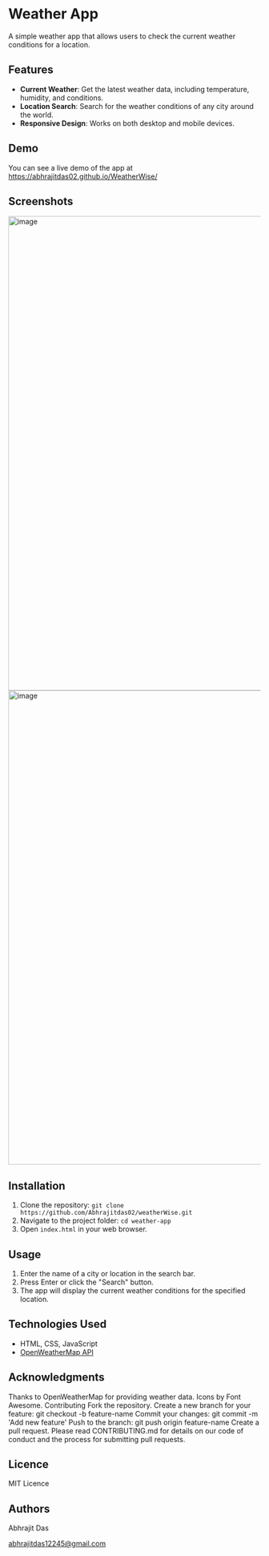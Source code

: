 # Weather App

A simple weather app that allows users to check the current weather conditions for a location.

## Features

- **Current Weather**: Get the latest weather data, including temperature, humidity, and conditions.
- **Location Search**: Search for the weather conditions of any city around the world.
- **Responsive Design**: Works on both desktop and mobile devices.

## Demo

You can see a live demo of the app at https://abhrajitdas02.github.io/WeatherWise/

## Screenshots

<img width="947" alt="image" src="https://github.com/Abhrajitdas02/WeatherWise/assets/91903920/f5c131db-79bd-40f4-958d-3458705cd919">

<img width="947" alt="image" src="https://github.com/Abhrajitdas02/WeatherWise/assets/91903920/042e830e-6000-423a-9580-bbe8a9fed958">



## Installation

1. Clone the repository: `git clone https://github.com/Abhrajitdas02/weatherWise.git`
2. Navigate to the project folder: `cd weather-app`
3. Open `index.html` in your web browser.

## Usage

1. Enter the name of a city or location in the search bar.
2. Press Enter or click the "Search" button.
3. The app will display the current weather conditions for the specified location.

## Technologies Used

- HTML, CSS, JavaScript
- [OpenWeatherMap API](https://openweathermap.org/)


## Acknowledgments
Thanks to OpenWeatherMap for providing weather data.
Icons by Font Awesome.
Contributing
Fork the repository.
Create a new branch for your feature: git checkout -b feature-name
Commit your changes: git commit -m 'Add new feature'
Push to the branch: git push origin feature-name
Create a pull request.
Please read CONTRIBUTING.md for details on our code of conduct and the process for submitting pull requests.

## Licence

MIT Licence 

## Authors
Abhrajit Das

abhrajitdas12245@gmail.com
